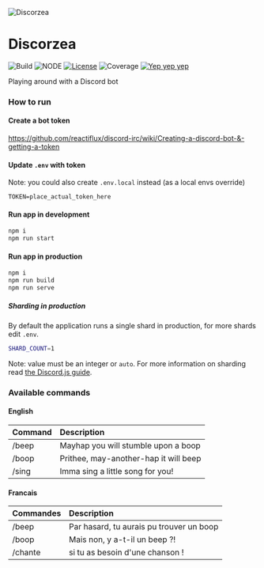 ![Discorzea](https://storage.googleapis.com/artifacts.discorzea-283903.appspot.com/discorzea.png)
# Discorzea
![Build](https://img.shields.io/badge/build-passing-brightgreen.svg)
![NODE](https://img.shields.io/badge/node-12.18.2-blue.svg)
[![License](http://img.shields.io/:license-mit-blue.svg)](https://github.com/ashudson23/webgl-first-attempt/blob/master/LICENSE.md)
![Coverage](https://img.shields.io/badge/coverage-too--bloody--useful-lightgray.svg)
[![Yep yep yep](https://img.shields.io/badge/xiclone-over%209000-green.svg?style=social&logo=data%3Aimage%2Fpng%3Bbase64%2CiVBORw0KGgoAAAANSUhEUgAAAC0AAAAtCAYAAAA6GuKaAAAABmJLR0QA%2FwD%2FAP%2BgvaeTAAAACXBIWXMAAAsTAAALEwEAmpwYAAAAB3RJTUUH4AobAigTzV9CBwAABudJREFUWMO9mX%2BMXFUVxz%2Fzdrpt8SEGYfeUghq1WkQwFasVqhaEEIgJhuCqxZiIgRDFSGgDVSK1ARGDGqUhsRCCQWOIQBpFsEAjNqjVxm2KGCxQCrht%2FSJttXZctt1txz96XnN6c2d2djp4k8nsvrk%2Fvvfc7z3ne86r0cNmZjOAEpjmj8aB%2F0p6LemHpK7XqU0R1OHFzKwOvAEYAhYDH5tkvqeBXwH3Ai8C%2ByU1u9lArUvAK4FLgTcDfUDTP5OtVX32AgJukvTTqVq%2F1ilYP%2FpbgK8CBTDRA0bVgVeA70m6rSeWDoDPBtY6V5v0vvUBDeAcScOTWb3oAPBPgN%2B6VZqTGKBwAOmnmMRAB4CZwAYzW%2BnrTg10ALwR%2BFyboy2AO4GLgPcCBhwDFJIK%2F%2F0YYBYwD7gCeMbH5tpB4GozW9cOeK2NpTcBp%2FtEKdh1wA8lre7yIs8FVrjnOZA5wRrwJ%2BBcYF9KlSKd2L%2F%2FmAFcALuB%2BZIWAavjmDDHNDObbmb9ZtZXPU8st1nSp4GTgJHMiTeBDwK%2FzHG7lrHIUuDbmX4PAoslHagWD5abD1wDnBNo03Qr%2FgO4D1gpaTRDQYCbga%2B1ONUfA1%2BI4GuJlRcA6xN3VgA%2FkLQkgnUr3gJcBswOIHOGqSy%2BEfiRpLsiaP%2F%2BCnB7C1c6V9ILR4AOA58C3pPs9NeSLkoALwIeBmZkrNOJb94CXCBpazLvd4ElGeD%2FAU4AmpKOsPTlwN3JgM2STk8mXg4sb2HVyMlmEglzbb6kTQk9nwAWZvpeKGlttHQfsNUvRrTIHGBL4O51wK0tANeBl4AvuVtr%2BPNj%2FVLd5WIqvdxnApsCv98JPJ%2Bx9kuS5kTQs4C%2FJ52%2BJembge%2FnAY9nJitcAC2R9IuMe4t%2Ffwe4Lplji6RTk36PAh9PXGEd%2BAAw3AdQluVNfgnjkQ6VZTnaaDRoNBqUZfko8MbMJXtS0pllWT7baBwybvUd%2F3ZQa8uyHAUuCBYfKMtSkoarMWVZrneN00wod1DSI5V%2F%2FHKYpADulrQz7PyLfmypXnjMA8CkCi14ituAVeGnCeB6MyvCqe4I9IqgFwDUzGzAlVY8suMl7Q18fxkYTCb5m6QzukgUAE4E%2FhnWfA0YrJIFM%2BsHtgNvSsO8pOmF64J4DCPVLn2BEjg%2Bc%2BmWthM17Swu6VXgNyESli6YolVzl73fzAaLyv8Fjj4vqRmO%2FN3A9GTwHkmPHU3K5IEphu%2FZGcWYa%2B8v3CUdDDx9JOn0iYyguaMHGvoPCcg9iUea1mLcKXUHHduf051lBj7RA9DRX%2B8Ddga61RK6HEGRAuhPHo4k%2F78lY%2Bmd3fA5aQsi3YBx5zvA3AwlD3vRIkP4%2Fcn%2FM482i2%2FRvu7WLoD1ksbDb1e20TRbC%2BDfycOULnsyIGd1ewnNDDM7CTjfgdWAzyQu8Yo2oDcUwK7kpr4rjfk5odMtYN%2FsvX7CdWCppDHfTEWbVie5R9JY4U48gj4r6bgxM%2FjiLgIKQJ%2BZrfZkoeYp2%2FeD%2FwZY1sbKm%2FAEdGsSUs9NLtnDmZ3PM7M5nVzGoNVP8cj6SS%2BXLZR0TUjxMLPz2hik7lgOq7yfA5e4lxDw1rDbY10LzEgmeUjSJZPVKLx8dhmwyEtjw5LW5apKZrYtIxci6OmS9leg5wCbw20ekLQrHO1zwNszUvFqSXdMpaSV6%2BtiaWOL7L9qKyTdHLPxF100VW1V1ArugvqSSSaA283sG1E7d6I9Yj8XR88Bp7UBXANWVuNiurXMs%2FAJBzjbM%2BlqoWHgjBbH9jKwTNJ9U6x%2F3Ahc64Kp2YYWH5X0ZKvEdsSrRLimvipY8Czg920Kj3Wvhj4EbPDTexUY9XVmuFo82eca8sA1MUkSfL%2BkobjZtIRwKXC%2FT1QHzpe0NmxqBXBDh2Xdvjaao5MMvgY8LWleeg%2BKhG8PAPcEzj6YZB3Lgb92EMabPj736bTk8C%2FPCdtrCLd2P7AtCP8dwNs8a6j6bPCo2IsadY4SfwE%2BJGms4wKkF9C3Acd5HwHvq9yg9%2FkZ8NkeA68D90i6vF2nVtnBmGuQqqI5COwws5PDxV0MXOj5XS9U317gtMkAtwTtOmC3u729If3ZYmZXBY6v8T7Xu5XqUwBZeP%2BnnGonSHqmE1%2FfyTuXmlc9h1wzTAPWAFdKGgmepXC5udBBnOrurUhqci949Psd8Lik7VN9UdSxQjOzi81su5k1zWzcv28wsxMzam4qyu%2F1aUnY%2FbyZjTnwcTPbZ2ZrXL9MGVQ34Lt6%2BWlmMzn0svNG4MMxd3QXucs9zm73yzM59M5xEBjwmuAqL1eMvq6gW2xkAPgU8BHgHV78Oc65P%2B5BYhvwrIN9QNL%2BnvP4aOjz%2F%2BDx%2FwCUXwpZGj7tSwAAAABJRU5ErkJggg%3D%3D)](https://www.facebook.com/antshudson)

Playing around with a Discord bot

### How to run

#### Create a bot token
https://github.com/reactiflux/discord-irc/wiki/Creating-a-discord-bot-&-getting-a-token

#### Update `.env` with token
Note: you could also create `.env.local` instead (as a local envs override)
```
TOKEN=place_actual_token_here
```

#### Run app in development
```sh
npm i
npm run start
```

#### Run app in production 
```sh
npm i
npm run build
npm run serve
```

##### Sharding in production
By default the application runs a single shard in production, for more shards edit `.env`.
```sh
SHARD_COUNT=1
```
Note: value must be an integer or `auto`.  For more information on sharding read [the Discord.js guide](https://discordjs.guide/sharding/).

### Available commands

#### English
| Command | Description |
| :-- | :-- |
| /beep | Mayhap you will stumble upon a boop |
| /boop | Prithee, may-another-hap it will beep |
| /sing | Imma sing a little song for you! |

#### Francais
| Commandes | Description |
| :-- | :-- |
| /beep | Par hasard, tu aurais pu trouver un boop |
| /boop | Mais non, y a-t-il un beep ?! |
| /chante | si tu as besoin d'une chanson ! |
